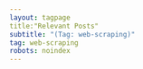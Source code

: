 ```yaml
---
layout: tagpage
title:"Relevant Posts"
subtitle: "(Tag: web-scraping)" 
tag: web-scraping 
robots: noindex
---
```

